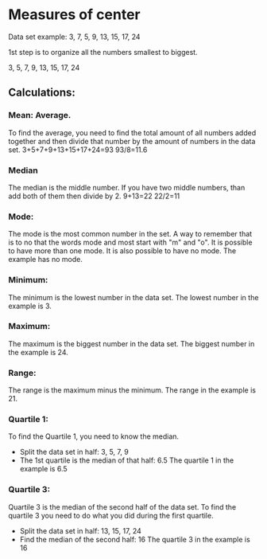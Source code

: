 # Measures of center

Data set example: 3, 7, 5, 9, 13, 15, 17, 24

1st step is to organize all the numbers smallest to biggest. 

3, 5, 7, 9, 13, 15, 17, 24

## Calculations:

### Mean: Average. 

To find the average, you need to find the total amount of all numbers added together and then divide that number by the amount of numbers in the data set.
3+5+7+9+13+15+17+24=93
93/8=11.6

### Median

The median is the middle number. If you have two middle numbers, than add both of them then divide by 2.
9+13=22
22/2=11

### Mode:

 The mode is the most common number in the set. A way to remember that is to no that the words mode and most start with "m" and "o". It is possible to have more than one mode. It is also possible to have no mode.
The example has no mode.

### Minimum: 

The minimum is the lowest number in the data set.
The lowest number in the example is 3.

### Maximum: 

The maximum is the biggest number in the data set.
The biggest number in the example is 24.

### Range:

 The range is the maximum minus the minimum.
The range in the example is 21.

### Quartile 1: 
To find the Quartile 1, you need to know the median.
- Split the data set in half: 3, 5, 7, 9
- The 1st quartile is the median of that half: 6.5
The quartile 1 in the example is 6.5

### Quartile 3:
 Quartile 3 is the median of the second half of the data set. To find the quartile 3 you need to do what you did during the first quartile.
- Split the data set in half: 13, 15, 17, 24
- Find the median of the second half: 16
  The quartile 3 in the example is 16

 
